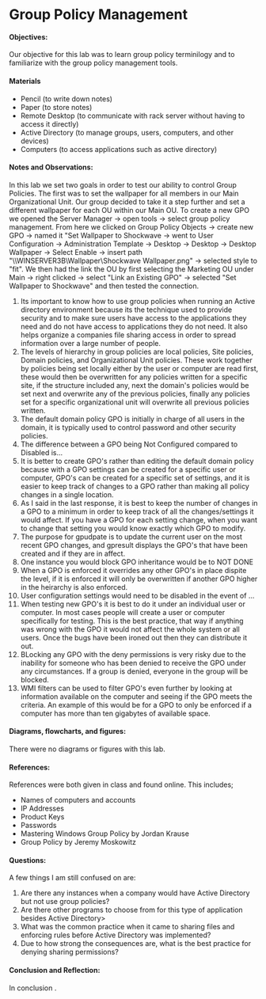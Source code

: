 <h1>Group Policy Management</h1>
  <h4>Objectives:</h4>
  <p>Our objective for this lab was to learn group policy terminilogy and to familiarize with the group policy management tools.
</p>
  <h4>Materials</h4> 
  <ul>
    <li>Pencil (to write down notes)</li>
    <li>Paper (to store notes)</li>
    <li>Remote Desktop (to communicate with rack server without having  to access it directly)</li>
    <li>Active Directory (to manage groups, users, computers, and other devices)
    <li>Computers (to access applications such as active directory)</li>
  </ul>
  <h4>Notes and Observations:</h4>
    <p>
    In this lab we set two goals in order to test our ability to control Group Policies. The first was to set the wallpaper for all members in our Main Organizational Unit. Our group decided to take it a step further and set a different wallpaper for each OU within our Main OU. To create a new GPO we opened the Server Manager -> open tools -> select group policy management. From here we clicked on Group Policy Objects -> create new GPO -> named it "Set Wallpaper to Shockwave -> went to User Configuration -> Administration Template -> Desktop -> Desktop -> Desktop Wallpaper -> Select Enable -> insert path "\\WINSERVER3B\Wallpaper\Shockwave Wallpaper.png" -> selected style to "fit". We then had the link the OU by first selecting the Marketing OU under Main -> right clicked -> select "Link an Existing GPO" -> selected "Set Wallpaper to Shockwave" and then tested the connection.
    </p>
    <ol>     
     <li> Its important to know how to use group policies when running an Active directory environment because its the technique used to provide security and to make sure users have access to the applications they need and do not have access to applications they do not need. It also helps organize a companies file sharing access in order to spread information over a large number of people.</li>
     <li> The levels of hierarchy in group policies are local policies, Site policies, Domain policies, and Organizational Unit policies. These work together by policies being set locally either by the user or computer are read first, these would then be overwritten for any policies written for a specific site, if the structure included any, next the domain's policies would be set next and overwrite any of the previous policies, finally any policies set for a specific organizational unit will overwrite all previous policies written.</li>
     <li> The default domain policy GPO is initially in charge of all users in the domain, it is typically used to control password and other security policies.</li>
     <li> The difference between a GPO being Not Configured compared to Disabled is...</li>
     <li> It is better to create GPO's rather than editing the default domain policy because with a GPO settings can be created for a specific user or computer, GPO's can be created for a specific set of settings, and it is easier to keep track of changes to a GPO rather than making all policy changes in a single location.</li>
     <li> As I said in the last response, it is best to keep the number of changes in a GPO to a minimum in order to keep track of all the changes/settings it would affect. If you have a GPO for each setting change, when you want to change that setting you would know exactly which GPO to modify.</li>
     <li> The purpose for gpudpate is to update the current user on the most recent GPO changes, and gpresult displays the GPO's that have been created and if they are in affect.</li>
     <li> One instance you would block GPO inheritance would be to  NOT DONE</li>
     <li> When a GPO is enforced it overrides any other GPO's in place dispite the level, if it is enforced it will only be overwritten if another GPO higher in the heirarchy is also enforced.</li>
     <li> User configuration settings would need to be disabled in the event of ...</li>
     <li> When testing new GPO's it is best to do it under an individual user or computer. In most cases people will create a user or computer specifically for testing. This is the best practice, that way if anything was wrong with the GPO it would not affect the whole system or all users. Once the bugs have been ironed out then they can distribute it out.</li>
     <li> BLocking any GPO with the deny permissions is very risky due to the inability for someone who has been denied to receive the GPO under any circumstances. If a group is denied, everyone in the group will be blocked.</li>
     <li> WMI filters can be used to filter GPO's even further by looking at information available on the computer and seeing if the GPO meets the criteria. An example of this would be for a GPO to only be enforced if a computer has more than ten gigabytes of available space.</li>
    </ol>
  <h4>Diagrams, flowcharts, and figures:</h4>
  There were no diagrams or figures with this lab.
  <ul>
    
  </ul>
  <h4>References:</h4>
    References were both given in class and found online. This includes;
    <ul>
      <li> Names of computers and accounts</li>
      <li> IP Addresses</li>
      <li> Product Keys</li>
      <li> Passwords</li>
      <li> Mastering Windows Group Policy by Jordan Krause</li>
      <li> Group Policy by Jeremy Moskowitz</li>
    </ul>
  <h4>Questions:</h4>
  A few things I am still confused on are:
  <ol>
  <li> Are there any instances when a company would have Active Directory but not use group policies?</li>
  <li> Are there other programs to choose from for this type of application besides Active Directory></li>
  <li> What was the common practice when it came to sharing files and enforcing rules before Active Directory was implemented?</li>
  <li> Due to how strong the consequences are, what is the best practice for denying sharing permissions?</li>
  </ol>
  <h4>Conclusion and Reflection:</h4>
    <p>
    In conclusion .
    </p>
